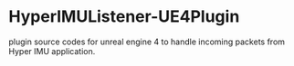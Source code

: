 # HyperIMUListener-UE4Plugin
plugin source codes for unreal engine 4 to handle incoming packets from Hyper IMU application.
